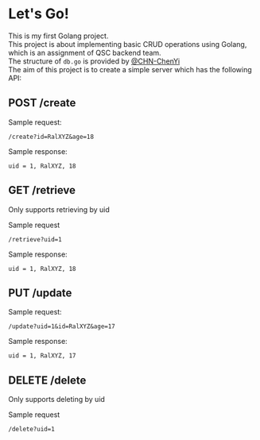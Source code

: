 # Let's Go!

This is my first Golang project.  
This project is about implementing basic CRUD operations using Golang, which is an assignment of QSC backend team.  
The structure of `db.go` is provided by [@CHN-ChenYi](https://github.com/CHN-ChenYi)  
The aim of this project is to create a simple server which has the following API:  

## POST /create

Sample request:
```
/create?id=RalXYZ&age=18
```

Sample response:
```
uid = 1, RalXYZ, 18
```

## GET /retrieve

Only supports retrieving by uid

Sample request
```
/retrieve?uid=1
```

Sample response:
```
uid = 1, RalXYZ, 18
```

## PUT /update

Sample request:
```
/update?uid=1&id=RalXYZ&age=17
```

Sample response:
```
uid = 1, RalXYZ, 17
```

## DELETE /delete

Only supports deleting by uid

Sample request
```
/delete?uid=1
```
